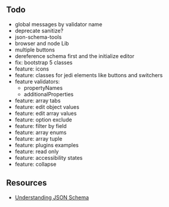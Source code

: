 ## Todo

- global messages by validator name
- deprecate sanitize?
- json-schema-tools
- browser and node Lib
- multiple buttons
- dereference schema first and the initialize editor
- fix: bootstrap 5 classes
- feature: icons
- feature: classes for jedi elements like buttons and switchers
- feature validators: 
    - propertyNames
    - additionalProperties
- feature: array tabs
- feature: edit object values
- feature: edit array values
- feature: option exclude
- feature: filter by field
- feature: array enums
- feature: array tuple 
- feature: plugins examples
- feature: read only
- feature: accessibility states
- feature: collapse

## Resources
* [Understanding JSON Schema](http://json-schema.org/understanding-json-schema/index.html)
